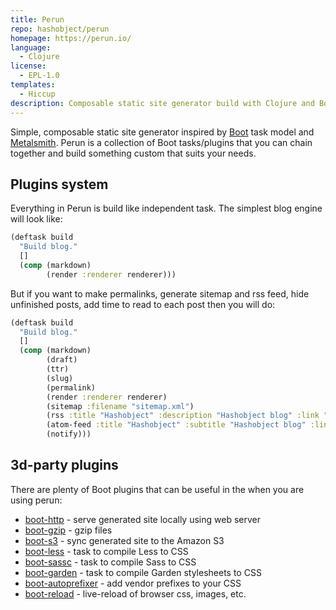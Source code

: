 ```yaml
---
title: Perun
repo: hashobject/perun
homepage: https://perun.io/
language:
  - Clojure
license:
  - EPL-1.0
templates:
  - Hiccup
description: Composable static site generator build with Clojure and Boot
---
```


Simple, composable static site generator inspired by [Boot](http://boot-clj.com/) task model and [Metalsmith](http://www.metalsmith.io/).
Perun is a collection of Boot tasks/plugins that you can chain together and build something custom that suits your needs.

## Plugins system

Everything in Perun is build like independent task. The simplest blog engine will look like:

```clojure
(deftask build
  "Build blog."
  []
  (comp (markdown)
        (render :renderer renderer)))

```

But if you want to make permalinks, generate sitemap and rss feed, hide unfinished posts, add time to read to each post then you will do:

```clojure
(deftask build
  "Build blog."
  []
  (comp (markdown)
        (draft)
        (ttr)
        (slug)
        (permalink)
        (render :renderer renderer)
        (sitemap :filename "sitemap.xml")
        (rss :title "Hashobject" :description "Hashobject blog" :link "http://blog.hashobject.com")
        (atom-feed :title "Hashobject" :subtitle "Hashobject blog" :link "http://blog.hashobject.com")
        (notify)))
```

## 3d-party plugins

There are plenty of Boot plugins that can be useful in the when you are using perun:

- [boot-http](https://github.com/pandeiro/boot-http) - serve generated site locally using web server
- [boot-gzip](https://github.com/martinklepsch/boot-gzip) - gzip files
- [boot-s3](https://github.com/hashobject/boot-s3) - sync generated site to the Amazon S3
- [boot-less](https://github.com/Deraen/boot-less) - task to compile Less to CSS
- [boot-sassc](https://github.com/mathias/boot-sassc) - task to compile Sass to CSS
- [boot-garden](https://github.com/martinklepsch/boot-garden) - task to compile Garden stylesheets to CSS
- [boot-autoprefixer](https://github.com/danielsz/boot-autoprefixer) - add vendor prefixes to your CSS
- [boot-reload](https://github.com/adzerk-oss/boot-reload) - live-reload of browser css, images, etc.
